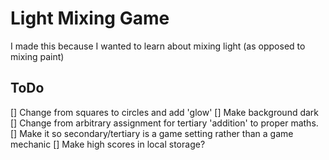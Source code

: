 # Light Mixing Game

I made this because I wanted to learn about mixing light (as opposed to mixing paint)

## ToDo

[] Change from squares to circles and add 'glow'
[] Make background dark
[] Change from arbitrary assignment for tertiary 'addition' to proper maths.
[] Make it so secondary/tertiary is a game setting rather than a game mechanic
[] Make high scores in local storage?
